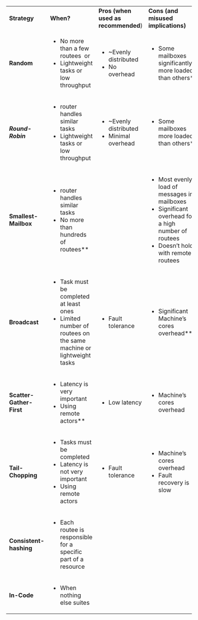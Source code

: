 <table>
<tbody>
<tr>
<td><b>Strategy</b><span style="font-weight: 400;"></span></td>
<td><b>When?</b><span style="font-weight: 400;"></span></td>
<td><b>Pros (when used as recommended</b><span style="font-weight: 400;">)</span></td>
<td><b>Cons (and misused implications)</b></td>
</tr>
<tr>
<td><b>Random</b></td>
<td>
<ul>
	<li style="font-weight: 400;"><span style="font-weight: 400;">No more than a few routees  or</span></li>
	<li style="font-weight: 400;"><span style="font-weight: 400;">Lightweight tasks or low throughput</span></li>
</ul>
</td>
<td>
<ul>
	<li style="font-weight: 400;"><span style="font-weight: 400;">~Evenly distributed</span></li>
	<li style="font-weight: 400;"><span style="font-weight: 400;">No overhead</span></li>
</ul>
</td>
<td>
<ul>
	<li style="font-weight: 400;"><span style="font-weight: 400;">Some mailboxes significantly more loaded than others*</span></li>
</ul>
</td>
</tr>
<tr>
<td><b><i>Round-Robin</i></b></td>
<td>
<ul>
	<li style="font-weight: 400;"><span style="font-weight: 400;">router handles similar tasks</span></li>
	<li style="font-weight: 400;"><span style="font-weight: 400;">Lightweight tasks or low throughput</span></li>
</ul>
</td>
<td>
<ul>
	<li style="font-weight: 400;"><span style="font-weight: 400;">~Evenly distributed</span></li>
	<li style="font-weight: 400;"><span style="font-weight: 400;">Minimal overhead</span></li>
</ul>
</td>
<td>
<ul>
	<li style="font-weight: 400;"><span style="font-weight: 400;">Some mailboxes more loaded than others*</span></li>
</ul>
</td>
</tr>
<tr>
<td><b>Smallest-Mailbox</b></td>
<td>
<ul>
	<li style="font-weight: 400;"><span style="font-weight: 400;">router handles similar tasks</span></li>
	<li style="font-weight: 400;"><span style="font-weight: 400;">No more than hundreds of routees**</span></li>
</ul>
</td>
<td>
<ul>
</ul>
</td>
<td>
<ul>
	<li style="font-weight: 400;"><span style="font-weight: 400;">Most evenly load of messages in mailboxes</span></li>
	<li style="font-weight: 400;"><span style="font-weight: 400;">Significant overhead for a high number of routees</span></li>
	<li style="font-weight: 400;"><span style="font-weight: 400;">Doesn’t hold with remote routees</span></li>
</ul>
</td>
</tr>
<tr>
<td><b>Broadcast</b></td>
<td>
<ul>
	<li style="font-weight: 400;"><span style="font-weight: 400;">Task must be completed at least ones </span></li>
	<li style="font-weight: 400;"><span style="font-weight: 400;">Limited number of routees on the same machine or lightweight tasks</span></li>
</ul>
</td>
<td>
<ul>
	<li style="font-weight: 400;"><span style="font-weight: 400;">Fault tolerance</span></li>
</ul>
</td>
<td>
<ul>
	<li style="font-weight: 400;"><span style="font-weight: 400;">Significant Machine’s cores overhead***</span></li>
</ul>
</td>
</tr>
<tr>
<td><b>Scatter-Gather-First</b></td>
<td>
<ul>
	<li style="font-weight: 400;"><span style="font-weight: 400;">Latency is very important</span></li>
	<li style="font-weight: 400;"><span style="font-weight: 400;">Using remote actors**</span></li>
</ul>
</td>
<td>
<ul>
	<li style="font-weight: 400;"><span style="font-weight: 400;">Low latency</span></li>
</ul>
</td>
<td>
<ul>
	<li style="font-weight: 400;"><span style="font-weight: 400;">Machine’s cores overhead</span></li>
</ul>
</td>
</tr>
<tr>
<td><b>Tail-Chopping</b></td>
<td>
<ul>
	<li style="font-weight: 400;"><span style="font-weight: 400;">Tasks must be completed</span></li>
	<li style="font-weight: 400;"><span style="font-weight: 400;">Latency is not very important</span></li>
	<li style="font-weight: 400;"><span style="font-weight: 400;">Using remote actors</span></li>
</ul>
</td>
<td>
<ul>
	<li style="font-weight: 400;"><span style="font-weight: 400;">Fault tolerance</span></li>
</ul>
</td>
<td>
<ul>
	<li style="font-weight: 400;"><span style="font-weight: 400;">Machine’s cores overhead</span></li>
	<li style="font-weight: 400;"><span style="font-weight: 400;">Fault recovery is slow</span></li>
</ul>
</td>
</tr>
<tr>
<td><b>Consistent-hashing</b></td>
<td>
<ul>
	<li style="font-weight: 400;"><span style="font-weight: 400;">Each routee is responsible for a specific part of a resource</span></li>
</ul>
</td>
<td></td>
<td></td>
</tr>
<tr>
<td><b>In-Code</b></td>
<td>
<ul>
	<li style="font-weight: 400;"><span style="font-weight: 400;">When nothing else suites</span></li>
</ul>
</td>
<td></td>
<td></td>
</tr>
</tbody>
</table>